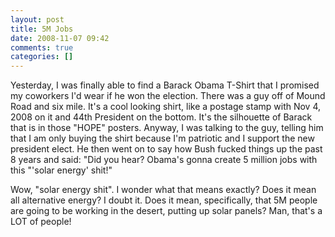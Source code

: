 ```yaml
---
layout: post
title: 5M Jobs
date: 2008-11-07 09:42
comments: true
categories: []
---
```

Yesterday, I was finally able to find a Barack Obama T-Shirt that I promised my coworkers I'd wear if he won the election. There was a guy off of Mound Road and six mile. It's a cool looking shirt, like a postage stamp with Nov 4, 2008 on it and 44th President on the bottom. It's the silhouette of Barack that is in those "HOPE" posters. Anyway, I was talking to the guy, telling him that I am only buying the shirt because I'm patriotic and I support the new president elect. He then went on to say how Bush fucked things up the past 8 years and said: "Did you hear? Obama's gonna create 5 million jobs with this "'solar energy' shit!"

Wow, "solar energy shit". I wonder what that means exactly? Does it mean all alternative energy? I doubt it. Does it mean, specifically, that 5M people are going to be working in the desert, putting up solar panels? Man, that's a LOT of people!
